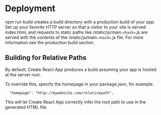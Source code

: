 # Deployment
npm run build creates a build directory with a production build of your app. Set up your favorite HTTP server so that a visitor to your site is served index.html, and requests to static paths like /static/js/main.```<hash>```.js are served with the contents of the /static/js/main.```<hash>```.js file. For more information see the production build section.

## Building for Relative Paths
By default, Create React App produces a build assuming your app is hosted at the server root.

To override this, specify the homepage in your package.json, for example:
```
  "homepage": "http://mywebsite.com/relativepath",
  ```
  
This will let Create React App correctly infer the root path to use in the generated HTML file.